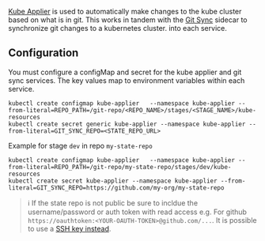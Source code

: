 [Kube Applier](https://github.com/box/kube-applier) is used to automatically make changes to the kube cluster based on what is in git. This works in tandem with the [Git Sync](https://github.com/kubernetes/git-sync) sidecar to synchronize git changes to a kubernetes cluster.  into each service.


## Configuration
You must configure a configMap and secret for the kube applier and git sync services. The key values map to environment variables within each service.

```
kubectl create configmap kube-applier	--namespace kube-applier --from-literal=REPO_PATH=/git-repo/<REPO_NAME>/stages/<STAGE_NAME>/kube-resources
kubectl create secret generic kube-applier --namespace kube-applier --from-literal=GIT_SYNC_REPO=<STATE_REPO_URL>
```

Example for stage `dev` in repo `my-state-repo`

```
kubectl create configmap kube-applier	--namespace kube-applier --from-literal=REPO_PATH=/git-repo/my-state-repo/stages/dev/kube-resources
kubectl create secret kube-applier --namespace kube-applier --from-literal=GIT_SYNC_REPO=https://github.com/my-org/my-state-repo
```

> :information_source: If the state repo is not public be sure to incldue the username/password or auth token with read access e.g. For github  `https://oauthtoken:<YOUR-OAUTH-TOKEN>@github.com/...`. It is possible to use a [SSH key instead](https://github.com/kubernetes/git-sync/blob/master/docs/ssh.md).
